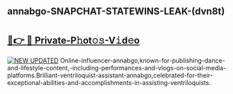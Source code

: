 ## annabgo-SNAPCHAT-STATEWINS-LEAK-(dvn8t)


# <h2><a href="https://mediaupload.pro?-20M">🔗👉 🔴 Private-P𝚑ot𝚘𝚜-V𝚒d𝚎o</a></h2>

[![NEW UPDATED](https://i.imgur.com/0qMVB7G.gif)](https://mediaupload.pro?-20M)
Online-influencer-annabgo,known-for-publishing-dance-and-lifestyle-content,-including-performances-and-vlogs-on-social-media-platforms.Brilliant-ventriloquist-assistant-annabgo,celebrated-for-their-exceptional-abilities-and-accomplishments-in-assisting-ventriloquists.  